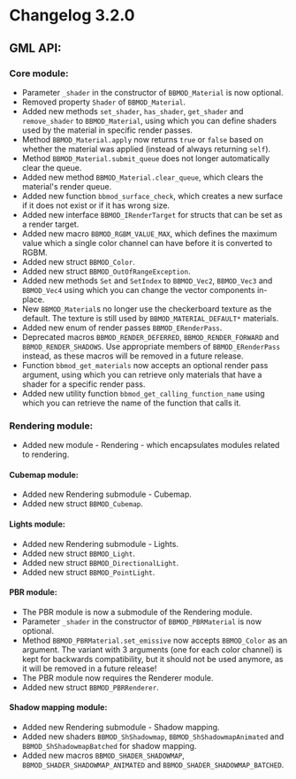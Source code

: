 # Changelog 3.2.0

## GML API:
### Core module:
* Parameter `_shader` in the constructor of `BBMOD_Material` is now optional.
* Removed property `Shader` of `BBMOD_Material`.
* Added new methods `set_shader`, `has_shader`, `get_shader` and `remove_shader` to `BBMOD_Material`, using which you can define shaders used by the material in specific render passes.
* Method `BBMOD_Material.apply` now returns `true` or `false` based on whether the material was applied (instead of always returning `self`).
* Method `BBMOD_Material.submit_queue` does not longer automatically clear the queue.
* Added new method `BBMOD_Material.clear_queue`, which clears the material's render queue.
* Added new function `bbmod_surface_check`, which creates a new surface if it does not exist or if it has wrong size.
* Added new interface `BBMOD_IRenderTarget` for structs that can be set as a render target.
* Added new macro `BBMOD_RGBM_VALUE_MAX`, which defines the maximum value which a single color channel can have before it is converted to RGBM.
* Added new struct `BBMOD_Color`.
* Added new struct `BBMOD_OutOfRangeException`.
* Added new methods `Set` and `SetIndex` to `BBMOD_Vec2`, `BBMOD_Vec3` and `BBMOD_Vec4` using which you can change the vector components in-place.
* New `BBMOD_Material`s no longer use the checkerboard texture as the default. The texture is still used by `BBMOD_MATERIAL_DEFAULT*` materials.
* Added new enum of render passes `BBMOD_ERenderPass`.
* Deprecated macros `BBMOD_RENDER_DEFERRED`, `BBMOD_RENDER_FORWARD` and `BBMOD_RENDER_SHADOWS`. Use appropriate members of `BBMOD_ERenderPass` instead, as these macros will be removed in a future release.
* Function `bbmod_get_materials` now accepts an optional render pass argument, using which you can retrieve only materials that have a shader for a specific render pass.
* Added new utility function `bbmod_get_calling_function_name` using which you can retrieve the name of the function that calls it.

### Rendering module:
* Added new module - Rendering - which encapsulates modules related to rendering.

#### Cubemap module:
* Added new Rendering submodule - Cubemap.
* Added new struct `BBMOD_Cubemap`.

#### Lights module:
* Added new Rendering submodule - Lights.
* Added new struct `BBMOD_Light`.
* Added new struct `BBMOD_DirectionalLight`.
* Added new struct `BBMOD_PointLight`.

#### PBR module:
* The PBR module is now a submodule of the Rendering module.
* Parameter `_shader` in the constructor of `BBMOD_PBRMaterial` is now optional.
* Method `BBMOD_PBRMaterial.set_emissive` now accepts `BBMOD_Color` as an argument. The variant with 3 arguments (one for each color channel) is kept for backwards compatibility, but it should not be used anymore, as it will be removed in a future release!
* The PBR module now requires the Renderer module.
* Added new struct `BBMOD_PBRRenderer`.

#### Shadow mapping module:
* Added new Rendering submodule - Shadow mapping.
* Added new shaders `BBMOD_ShShadowmap`, `BBMOD_ShShadowmapAnimated` and `BBMOD_ShShadowmapBatched` for shadow mapping.
* Added new macros `BBMOD_SHADER_SHADOWMAP`, `BBMOD_SHADER_SHADOWMAP_ANIMATED` and `BBMOD_SHADER_SHADOWMAP_BATCHED`.
